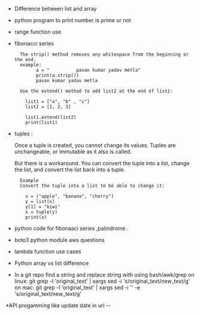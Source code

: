* Difference between list and array

* python program to print number is prime or not

* range function use
* fibonacci series
  ```
    The strip() method removes any whitespace from the beginning or the end.
    example:
          a = "          pavan kumar yadav metla"
          print(a.strip())
          pavan kumar yadav metla

    Use the extend() method to add list2 at the end of list1:

      list1 = ["a", "b" , "c"]
      list2 = [1, 2, 3]

      list1.extend(list2)
      print(list1)
    ```

* tuples :

  Once a tuple is created, you cannot change its values. Tuples are unchangeable, or immutable as it also is called.

  But there is a workaround. You can convert the tuple into a list, change the list, and convert the list back into a tuple.

  ```
    Example
    Convert the tuple into a list to be able to change it:

      x = ("apple", "banana", "cherry")
      y = list(x)
      y[1] = "kiwi"
      x = tuple(y)
      print(x)
  ```

* python code for fibonaaci series ,palindrome .

* boto3 python module aws questions

* lambda function use cases

* Python array vs list difference

* In a git repo find a string and replace string with using bash/awk/grep
on linux:
git grep -l 'original_text' | xargs sed -i 's/original_text/new_text/g'
on mac:
git grep -l 'original_text' | xargs sed -i '' -e 's/original_text/new_text/g'


*API progamming like update date in url --
